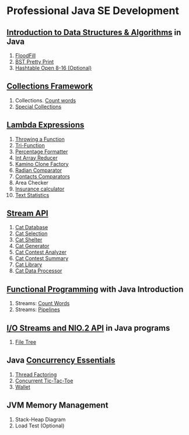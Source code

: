 # Professional Java SE Development
## [Introduction to Data Structures & Algorithms](https://github.com/Bublik202/Professional_Java_SE_Development/tree/master/Data_Structures_%26_Algorithms) in Java 
1. [FloodFill](https://github.com/Bublik202/Professional_Java_SE_Development/tree/master/Data_Structures_%26_Algorithms/flood-fill)
2. [BST Pretty Print](https://github.com/Bublik202/Professional_Java_SE_Development/tree/master/Data_Structures_%26_Algorithms/bst-pretty-print)
3. [Hashtable Open 8-16 (Optional)](https://github.com/Bublik202/Professional_Java_SE_Development/tree/master/Data_Structures_%26_Algorithms/hashtable-open-8-16)
## [Collections Framework](https://github.com/Bublik202/Professional_Java_SE_Development/tree/master/Collections%20Framework)
1. Collections. [Count words](https://github.com/Bublik202/Professional_Java_SE_Development/tree/master/Collections%20Framework/collections-count-words)
2. [Special Collections](https://github.com/Bublik202/Professional_Java_SE_Development/tree/master/Collections%20Framework/special-collections)
## [Lambda Expressions](https://github.com/Bublik202/Professional_Java_SE_Development/tree/master/Lambda%20Expressions)
1. [Throwing a Function](https://github.com/Bublik202/Professional_Java_SE_Development/tree/master/Lambda%20Expressions/throwing-function)
2. [Tri-Function](https://github.com/Bublik202/Professional_Java_SE_Development/tree/master/Lambda%20Expressions/tri-function)
3. [Percentage Formatter](https://github.com/Bublik202/Professional_Java_SE_Development/tree/master/Lambda%20Expressions/percentage-formatter)
4. [Int Array Reducer](https://github.com/Bublik202/Professional_Java_SE_Development/tree/master/Lambda%20Expressions/int-array-reducer)
5. [Kamino Clone Factory](https://github.com/Bublik202/Professional_Java_SE_Development/tree/master/Lambda%20Expressions/kamino-clone-factory)
6. [Radian Comparator](https://github.com/Bublik202/Professional_Java_SE_Development/tree/master/Lambda%20Expressions/radian-comparator)
7. [Contacts Comparators](https://github.com/Bublik202/Professional_Java_SE_Development/tree/master/Lambda%20Expressions/contacts-comparators)
8. Area Checker
9. [Insurance calculator](https://github.com/Bublik202/Professional_Java_SE_Development/tree/master/Lambda%20Expressions/insurance-calculator)
10. [Text Statistics](https://github.com/Bublik202/Professional_Java_SE_Development/tree/master/Lambda%20Expressions/text-statistics)
## [Stream API](https://github.com/Bublik202/Professional_Java_SE_Development/tree/master/Stream%20API)
1. [Cat Database](https://github.com/Bublik202/Professional_Java_SE_Development/tree/master/Stream%20API/cat-database)
2. [Cat Selection](https://github.com/Bublik202/Professional_Java_SE_Development/tree/master/Stream%20API/cat-selection)
3. [Cat Shelter](https://github.com/Bublik202/Professional_Java_SE_Development/tree/master/Stream%20API/cat-shelter)
4. [Cat Generator](https://github.com/Bublik202/Professional_Java_SE_Development/tree/master/Stream%20API/cat-generator)
5. [Cat Contest Analyzer](https://github.com/Bublik202/Professional_Java_SE_Development/tree/master/Stream%20API/cat-contest-analyzer)
6. [Cat Contest Summary](https://github.com/Bublik202/Professional_Java_SE_Development/tree/master/Stream%20API/cat-contest-summary)
7. [Cat Library](https://github.com/Bublik202/Professional_Java_SE_Development/tree/master/Stream%20API/cat-library)
8. [Cat Data Processor](https://github.com/Bublik202/Professional_Java_SE_Development/tree/master/Stream%20API/cat-data-processor)
## [Functional Programming](https://github.com/Bublik202/Professional_Java_SE_Development/tree/master/Functional%20Programming) with Java Introduction
1. Streams: [Count Words](https://github.com/Bublik202/Professional_Java_SE_Development/tree/master/Functional%20Programming/streams-count-words)
2. Streams: [Pipelines](https://github.com/Bublik202/Professional_Java_SE_Development/tree/master/Functional%20Programming/streams-pipelines)
## [I/O Streams and NIO.2 API](https://github.com/Bublik202/Professional_Java_SE_Development/tree/master/I_O%20Streams%20and%20the%20NIO.2%20API/) in Java programs
1. [File Tree](https://github.com/Bublik202/Professional_Java_SE_Development/tree/master/I_O%20Streams%20and%20the%20NIO.2%20API/file-tree)
## Java [Concurrency Essentials](https://github.com/Bublik202/Professional_Java_SE_Development/tree/master/Java%20Concurrency%20Essentials)
1. [Thread Factoring](https://github.com/Bublik202/Professional_Java_SE_Development/tree/master/Concurrency%20Essentials/thread-factoring)
2. [Concurrent Tic-Tac-Toe](https://github.com/Bublik202/Professional_Java_SE_Development/tree/master/Concurrency%20Essentials/concurrent-tic-tac-toe)
3. [Wallet](https://github.com/Bublik202/Professional_Java_SE_Development/tree/master/Concurrency%20Essentials/wallet)
## JVM Memory Management
1. Stack-Heap Diagram
2. Load Test (Optional)
